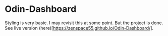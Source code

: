 # Odin-Dashboard

Styling is very basic. I may revisit this at some point. But the project is done. See live version (here)[https://zenspace55.github.io/Odin-Dashboard/].
